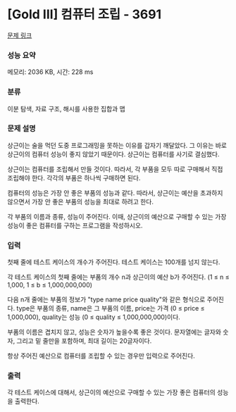 # [Gold III] 컴퓨터 조립 - 3691 

[문제 링크](https://www.acmicpc.net/problem/3691) 

### 성능 요약

메모리: 2036 KB, 시간: 228 ms

### 분류

이분 탐색, 자료 구조, 해시를 사용한 집합과 맵

### 문제 설명

<p>상근이는 술을 먹던 도중 프로그래밍을 못하는 이유를 갑자기 깨달았다. 그 이유는 바로 상근이의 컴퓨터 성능이 좋지 않았기 때문이다. 상근이는 컴퓨터를 사기로 결심했다.</p>

<p>상근이는 컴퓨터를 조립해서 만들 것이다. 따라서, 각 부품을 모두 따로 구매해서 직접 조립해야 한다. 각각의 부품은 하나씩 구매하면 된다.</p>

<p>컴퓨터의 성능은 가장 안 좋은 부품의 성능과 같다. 따라서, 상근이는 예산을 초과하지 않으면서 가장 안 좋은 부품의 성능을 최대로 하려고 한다.</p>

<p>각 부품의 이름과 종류, 성능이 주어진다. 이때, 상근이의 예산으로 구매할 수 있는 가장 성능이 좋은 컴퓨터를 구하는 프로그램을 작성하시오.</p>

### 입력 

 <p>첫째 줄에 테스트 케이스의 개수가 주어진다. 테스트 케이스는 100개를 넘지 않는다.</p>

<p>각 테스트 케이스의 첫째 줄에는 부품의 개수 n과 상근이의 예산 b가 주어진다. (1 ≤ n ≤ 1,000, 1 ≤ b ≤ 1,000,000,000)</p>

<p>다음 n개 줄에는 부품의 정보가 "type name price quality"와 같은 형식으로 주어진다. type은 부품의 종류, name은 그 부품의 이름, price는 가격 (0 ≤ price ≤ 1,000,000), quality는 성능 (0 ≤ quality ≤ 1,000,000,000)이다.</p>

<p>부품의 이름은 겹치지 않고, 성능은 숫자가 높을수록 좋은 것이다. 문자열에는 글자와 숫자, 그리고 밑 줄만을 포함하며, 최대 길이는 20글자이다.</p>

<p>항상 주어진 예산으로 컴퓨터를 조립할 수 있는 경우만 입력으로 주어진다.</p>

### 출력 

 <p>각 테스트 케이스에 대해서, 상근이의 예산으로 구매할 수 있는 가장 좋은 컴퓨터의 성능을 출력한다.</p>

